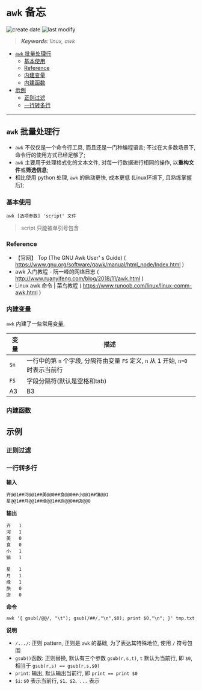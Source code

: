 `awk` 备忘
===
<!--START_SECTION:badge-->
![create date](https://img.shields.io/static/v1?label=create%20date&message=2022-06-xx&label_color=gray&color=lightsteelblue&style=flat-square)
![last modify](https://img.shields.io/static/v1?label=last%20modify&message=2025-09-19%2004%3A11%3A35&label_color=gray&color=thistle&style=flat-square)
<!--END_SECTION:badge-->
<!--info
top: false
draft: false
hidden: false
tags: [linux]
-->

> ***Keywords**: linux, awk*

<!--START_SECTION:paper_title-->
<!--END_SECTION:paper_title-->

<!--START_SECTION:toc-->
- [`awk` 批量处理行](#awk-批量处理行)
    - [基本使用](#基本使用)
    - [Reference](#reference)
    - [内建变量](#内建变量)
    - [内建函数](#内建函数)
- [示例](#示例)
    - [正则过滤](#正则过滤)
    - [一行转多行](#一行转多行)
<!--END_SECTION:toc-->

---

## `awk` 批量处理行
- `awk` 不仅仅是一个命令行工具, 而且还是一门种编程语言; 不过在大多数场景下, 命令行的使用方式已经足够了;
- `awk` 主要用于处理格式化的文本文件, 对每一行数据进行相同的操作, 以**重构文件**或**筛选信息**;
- 相比使用 python 处理, `awk` 的启动更快, 成本更低 (Linux环境下, 且熟练掌握后);

### 基本使用
```shell
awk [选项参数] 'script' 文件
```
> script 只能被单引号包含

### Reference
- 【官网】 Top (The GNU Awk User' s Guide)  ( https://www.gnu.org/software/gawk/manual/html_node/Index.html )
- awk 入门教程 - 阮一峰的网络日志  ( http://www.ruanyifeng.com/blog/2018/11/awk.html )
- Linux awk 命令 | 菜鸟教程  ( https://www.runoob.com/linux/linux-comm-awk.html )


### 内建变量
`awk` 内建了一些常用变量,

| 变量 | 描述                                                                             |
| ---- | -------------------------------------------------------------------------------- |
| `$n` | 一行中的第 `n` 个字段, 分隔符由变量 `FS` 定义, `n` 从 1 开始, `n=0` 时表示当前行 |
| `FS` | 字段分隔符(默认是空格和tab)                                                      |
| A3   | B3                                                                               |


### 内建函数

## 示例

### 正则过滤

### 一行转多行
**输入**
```
齐@@1##河@@1##美@@0##食@@0##小@@1##镇@@1
星@@1##月@@1##缘@@1##旅@@0##店@@0
```

**输出**
```
齐	1
河	1
美	0
食	0
小	1
镇	1

星	1
月	1
缘	1
旅	0
店	0

```

**命令**
```shell
awk '{ gsub(/@@/, "\t"); gsub(/##/,"\n",$0); print $0,"\n"; }' tmp.txt
```

**说明**
- `/.../`: 正则 pattern, 正则是 `awk` 的基础, 为了表达其特殊地位, 使用 `/` 符号包围
- `gsub()`函数: 正则替换, 默认有三个参数 `gsub(r,s,t)`, `t` 默认为当前行, 即 `$0`, 相当于 `gsub(r,s) == gsub(r,s,$0)`
- `print`: 输出, 默认输出当前行, 即 `print == print $0`
- `$i`: `$0` 表示当前行, `$1、$2、...` 表示